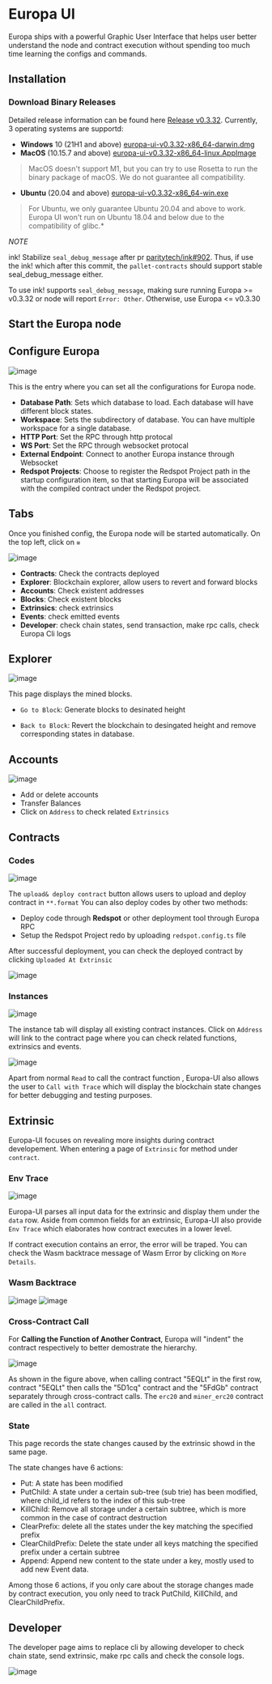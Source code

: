 # Europa UI

Europa ships with a powerful Graphic User Interface that helps user better understand the node and contract execution without spending too much time learning the configs and commands.

## Installation
### Download Binary Releases

Detailed release information can be found here [Release v0.3.32](https://github.com/patractlabs/europa-ui/releases/tag/v0.3.32).
Currently, 3 operating systems are supportd:
* **Windows** 10 (21H1 and above) [europa-ui-v0.3.32-x86_64-darwin.dmg](https://github.com/patractlabs/europa-ui/releases/download/v0.3.32/europa-ui-v0.3.32-x86_64-darwin.dmg)
* **MacOS** (10.15.7 and above) [europa-ui-v0.3.32-x86_64-linux.AppImage](https://github.com/patractlabs/europa-ui/releases/download/v0.3.32/europa-ui-v0.3.32-x86_64-linux.AppImage)
> MacOS doesn't support M1, but you can try to use Rosetta to run the binary package of macOS. We do not guarantee all compatibility.
* **Ubuntu** (20.04 and above) [europa-ui-v0.3.32-x86_64-win.exe](https://github.com/patractlabs/europa-ui/releases/download/v0.3.32/europa-ui-v0.3.30-x86_64-win.exe)
>  For Ubuntu, we only guarantee Ubuntu 20.04 and above to work. Europa UI won't run on Ubuntu 18.04 and below due to the compatibility of glibc.*

*NOTE* 

ink! Stabilize `seal_debug_message` after pr [paritytech/ink#902](https://github.com/paritytech/ink/commit/fdae16d7a9384ae4d475b99a7d86f72e1927e665). Thus, if use the ink! which after this commit, the `pallet-contracts` should support stable seal_debug_message either. 

To use ink! supports `seal_debug_message`, making sure running Europa >= v0.3.32 or node will report `Error: Other`. Otherwise, use Europa <= v0.3.30

## Start the Europa node

## Configure Europa
![image](https://user-images.githubusercontent.com/2844215/126153819-a83a2763-ccce-4363-ba6d-6d9be4b27e39.png)

This is the entry where you can set all the configurations for Europa node.

* **Database Path**: Sets which database to load. Each database will have different block states.
* **Workspace**: Sets the subdirectory of database. You can have multiple workspace for a single database.
* **HTTP Port**: Set the RPC through http protocal
* **WS Port**: Set the RPC through websocket protocal
* **External Endpoint**: Connect to another Europa instance through Websocket
* **Redspot Projects**: Choose to register the Redspot Project path in the startup configuration item, so that starting Europa will be associated with the compiled contract under the Redspot project.


## Tabs
Once you finished config, the Europa node will be started automatically. On the top left, click on `≡`

![image](../imgs/europa-ui.png)

* **Contracts**: Check the contracts deployed
* **Explorer**: Blockchain explorer, allow users to revert and forward blocks
* **Accounts**: Check existent addresses 
* **Blocks**: Check existent blocks
* **Extrinsics**: check extrinsics
* **Events**: check emitted events
* **Developer**: check chain states, send transaction, make rpc calls, check Europa Cli logs

## Explorer
![image](../imgs/explorer.png)

This page displays the mined blocks.

* `Go to Block`: Generate blocks to desinated height

* `Back to Block`: Revert the blockchain to desingated height and remove corresponding states in database.

## Accounts
![image](../imgs/europa_accounts.png)
* Add or delete accounts
* Transfer Balances
* Click on `Address` to check related `Extrinsics`

## Contracts
### Codes
![image](../imgs/europa_contracts.png)

The `upload& deploy contract` button allows users to upload and deploy contract in `**.format`
You can also deploy codes by other two methods:
* Deploy code through **Redspot** or other deployment tool through Europa RPC
* Setup the Redspot Project redo by uploading `redspot.config.ts` file

After successful deployment, you can check the deployed contract by clicking `Uploaded At Extrinsic`

![image](../imgs/deployed_contract.png)

### Instances
![image](../imgs/europa_instances.png)

The instance tab will display all existing contract instances. Click on `Address` will link to the contract page where you can check related functions, extrinsics and events.

![image](../imgs/europa_instance_function.png)

Apart from normal `Read` to call the contract function , Europa-UI also allows the user to `Call with Trace` which will display the blockchain state changes for better debugging and testing purposes.

## Extrinsic
Europa-UI focuses on revealing more insights during contract developement. When entering a page of `Extrinsic` for method under `contract`.

### Env Trace
![image](../imgs/contract_extrinsic.png)

Europa-UI parses all input data for the extrinsic and display them under the `data` row. Aside from common fields for an extrinsic, Europa-UI also provide `Env Trace` which elaborates how contract executes in a lower level.

If contract execution contains an error, the error will be traped. You can check the Wasm backtrace message of Wasm Error by clicking on `More Details`.

### Wasm Backtrace
![image](../imgs/contract_wasmi.png)
![image](../imgs/contract_error_message.png)

### Cross-Contract Call 
For **Calling the Function of Another Contract**, Europa will "indent" the contract respectively to better demostrate the hierarchy. 

![image](../imgs/contract_call_contract.png)

As shown in the figure above, when calling contract "5EQLt" in the first row, contract "5EQLt" then calls the "5D1cq" contract and the "5FdGb" contract separately through cross-contract calls. The `erc20` and `miner_erc20` contract are called in the `all` contract.

### State
This page records the state changes caused by the extrinsic showd in the same page.

The state changes have 6 actions:

* Put: A state has been modified
* PutChild: A state under a certain sub-tree (sub trie) has been modified, where child_id refers to the index of this sub-tree
* KillChild: Remove all storage under a certain subtree, which is more common in the case of contract destruction
* ClearPrefix: delete all the states under the key matching the specified prefix
* ClearChildPrefix: Delete the state under all keys matching the specified prefix under a certain subtree
* Append: Append new content to the state under a key, mostly used to add new Event data.

Among those 6 actions, if you only care about the storage changes made by contract execution, you only need to track PutChild, KillChild, and ClearChildPrefix.


## Developer
The developer page aims to replace cli by allowing developer to check chain state, send extrinsic, make rpc calls and check the console logs.

![image](../imgs/europa_developer.png)
